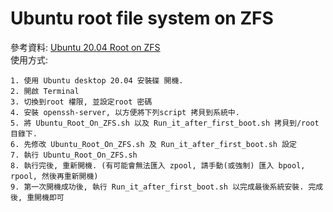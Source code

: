# Ubuntu root file system on ZFS

參考資料: [Ubuntu 20.04 Root on ZFS](https://openzfs.github.io/openzfs-docs/Getting%20Started/Ubuntu/Ubuntu%2020.04%20Root%20on%20ZFS.html)
<br>
使用方式:

    1. 使用 Ubuntu desktop 20.04 安裝碟 開機.
    2. 開啟 Terminal
    3. 切換到root 權限, 並設定root 密碼  
    4. 安裝 openssh-server, 以方便將下列script 拷貝到系統中.
    5. 將 Ubuntu_Root_On_ZFS.sh 以及 Run_it_after_first_boot.sh 拷貝到/root 目錄下.
    6. 先修改 Ubuntu_Root_On_ZFS.sh 及 Run_it_after_first_boot.sh 設定
    7. 執行 Ubuntu_Root_On_ZFS.sh
    8. 執行完後, 重新開機. (有可能會無法匯入 zpool, 請手動(或強制) 匯入 bpool, rpool, 然後再重新開機)
    9. 第一次開機成功後, 執行 Run_it_after_first_boot.sh 以完成最後系統安裝. 完成後, 重開機即可


 